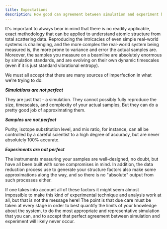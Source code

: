 ```yaml
---
title: Expectations
description: How good can agreement between simulation and experiment be?
---
```


It's important to always bear in mind that there is no readily applicable, exact methodology that can be applied to understand atomic structure from total scattering data. Reproducing the intricacies of even simple real-world systems is challenging, and the more complex the real-world system being measured is, the more prone to variance and error the actual samples are. Moreover, the samples you measure on a beamline are absolutely enormous by simulation standards, and are evolving on their own dynamic timescales (even if it is just standard vibrational entropy).

We must all accept that there are many sources of imperfection in what we're trying to do:

**_Simulations are not perfect_**

They are just that - a simulation. They cannot possibly fully reproduce the size, timescales, and complexity of your actual samples, But they can do a pretty good job of approximating them.

**_Samples are not perfect_**

Purity, isotope substitution level, and mix ratio, for instance, can all be controlled by a careful scientist to a high degree of accuracy, but are never absolutely 100% accurate.

**_Experiments are not perfect_**

The instruments measuring your samples are well-designed, no doubt, but have all been built with some compromises in mind. In addition, the data reduction process use to generate your structure factors also make some approximations along the way, and so there is no "absolute" output from such processes either.

If one takes into account all of these factors it might seem almost impossible to make this kind of experimental technique and analysis work at all, but that is not the message here! The point is that due care must be taken at every stage in order to best quantify the limits of your knowledge about the system, to do the most appropriate and representative simulation that you can, and to accept that perfect agreement between simulation and experiment will likely never occur.
